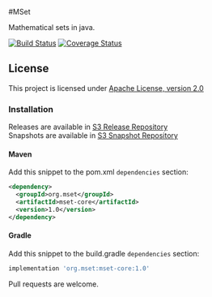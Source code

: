 #MSet

Mathematical sets in java.

[![Build Status](https://travis-ci.org/OleksiiChumak/mset.svg?branch=master)](https://travis-ci.org/OleksiiChumak/mset)
[![Coverage Status](https://sonarcloud.io/api/project_badges/measure?project=OleksiiChumak_mset&metric=coverage)](https://sonarcloud.io/dashboard?id=OleksiiChumak_mset)

## License

This project is licensed under [Apache License, version 2.0](https://www.apache.org/licenses/LICENSE-2.0)

### Installation

Releases are available in [S3 Release Repository](s3://mset-artifacts/release/)  
Snapshots are available in [S3 Snapshot Repository](s3://mset-artifacts/snapshot/)

#### Maven

Add this snippet to the pom.xml `dependencies` section:

```xml
<dependency>
  <groupId>org.mset</groupId>
  <artifactId>mset-core</artifactId>
  <version>1.0</version>
</dependency>
```

#### Gradle

Add this snippet to the build.gradle `dependencies` section:

```groovy
implementation 'org.mset:mset-core:1.0'
```

Pull requests are welcome.